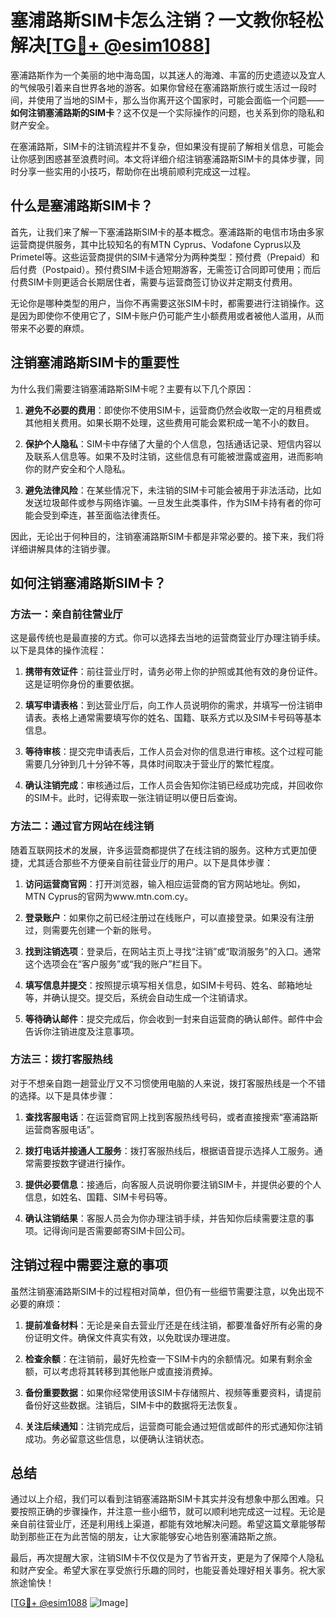 # 塞浦路斯SIM卡怎么注销？一文教你轻松解决[[TG💪+ @esim1088](https://t.me/s/esim1088)]

塞浦路斯作为一个美丽的地中海岛国，以其迷人的海滩、丰富的历史遗迹以及宜人的气候吸引着来自世界各地的游客。如果你曾经在塞浦路斯旅行或生活过一段时间，并使用了当地的SIM卡，那么当你离开这个国家时，可能会面临一个问题——**如何注销塞浦路斯的SIM卡**？这不仅是一个实际操作的问题，也关系到你的隐私和财产安全。

在塞浦路斯，SIM卡的注销流程并不复杂，但如果没有提前了解相关信息，可能会让你感到困惑甚至浪费时间。本文将详细介绍注销塞浦路斯SIM卡的具体步骤，同时分享一些实用的小技巧，帮助你在出境前顺利完成这一过程。

## 什么是塞浦路斯SIM卡？

首先，让我们来了解一下塞浦路斯SIM卡的基本概念。塞浦路斯的电信市场由多家运营商提供服务，其中比较知名的有MTN Cyprus、Vodafone Cyprus以及Primetel等。这些运营商提供的SIM卡通常分为两种类型：预付费（Prepaid）和后付费（Postpaid）。预付费SIM卡适合短期游客，无需签订合同即可使用；而后付费SIM卡则更适合长期居住者，需要与运营商签订协议并定期支付费用。

无论你是哪种类型的用户，当你不再需要这张SIM卡时，都需要进行注销操作。这是因为即使你不使用它了，SIM卡账户仍可能产生小额费用或者被他人滥用，从而带来不必要的麻烦。

## 注销塞浦路斯SIM卡的重要性

为什么我们需要注销塞浦路斯SIM卡呢？主要有以下几个原因：

1. **避免不必要的费用**：即使你不使用SIM卡，运营商仍然会收取一定的月租费或其他相关费用。如果长期不处理，这些费用可能会累积成一笔不小的数目。
   
2. **保护个人隐私**：SIM卡中存储了大量的个人信息，包括通话记录、短信内容以及联系人信息等。如果不及时注销，这些信息有可能被泄露或盗用，进而影响你的财产安全和个人隐私。

3. **避免法律风险**：在某些情况下，未注销的SIM卡可能会被用于非法活动，比如发送垃圾邮件或参与网络诈骗。一旦发生此类事件，作为SIM卡持有者的你可能会受到牵连，甚至面临法律责任。

因此，无论出于何种目的，注销塞浦路斯SIM卡都是非常必要的。接下来，我们将详细讲解具体的注销步骤。

## 如何注销塞浦路斯SIM卡？

### 方法一：亲自前往营业厅

这是最传统也是最直接的方式。你可以选择去当地的运营商营业厅办理注销手续。以下是具体的操作流程：

1. **携带有效证件**：前往营业厅时，请务必带上你的护照或其他有效的身份证件。这是证明你身份的重要依据。

2. **填写申请表格**：到达营业厅后，向工作人员说明你的需求，并填写一份注销申请表。表格上通常需要填写你的姓名、国籍、联系方式以及SIM卡号码等基本信息。

3. **等待审核**：提交完申请表后，工作人员会对你的信息进行审核。这个过程可能需要几分钟到几十分钟不等，具体时间取决于营业厅的繁忙程度。

4. **确认注销完成**：审核通过后，工作人员会告知你注销已经成功完成，并回收你的SIM卡。此时，记得索取一张注销证明以便日后查询。

### 方法二：通过官方网站在线注销

随着互联网技术的发展，许多运营商都提供了在线注销的服务。这种方式更加便捷，尤其适合那些不方便亲自前往营业厅的用户。以下是具体步骤：

1. **访问运营商官网**：打开浏览器，输入相应运营商的官方网站地址。例如，MTN Cyprus的官网为www.mtn.com.cy。

2. **登录账户**：如果你之前已经注册过在线账户，可以直接登录。如果没有注册过，则需要先创建一个新的账号。

3. **找到注销选项**：登录后，在网站主页上寻找“注销”或“取消服务”的入口。通常这个选项会在“客户服务”或“我的账户”栏目下。

4. **填写信息并提交**：按照提示填写相关信息，如SIM卡号码、姓名、邮箱地址等，并确认提交。提交后，系统会自动生成一个注销请求。

5. **等待确认邮件**：提交完成后，你会收到一封来自运营商的确认邮件。邮件中会告诉你注销进度及注意事项。

### 方法三：拨打客服热线

对于不想亲自跑一趟营业厅又不习惯使用电脑的人来说，拨打客服热线是一个不错的选择。以下是具体步骤：

1. **查找客服电话**：在运营商官网上找到客服热线号码，或者直接搜索“塞浦路斯运营商客服电话”。

2. **拨打电话并接通人工服务**：拨打客服热线后，根据语音提示选择人工服务。通常需要按数字键进行操作。

3. **提供必要信息**：接通后，向客服人员说明你要注销SIM卡，并提供必要的个人信息，如姓名、国籍、SIM卡号码等。

4. **确认注销结果**：客服人员会为你办理注销手续，并告知你后续需要注意的事项。记得询问是否需要邮寄SIM卡回公司。

## 注销过程中需要注意的事项

虽然注销塞浦路斯SIM卡的过程相对简单，但仍有一些细节需要注意，以免出现不必要的麻烦：

1. **提前准备材料**：无论是亲自去营业厅还是在线注销，都要准备好所有必需的身份证明文件。确保文件真实有效，以免耽误办理进度。

2. **检查余额**：在注销前，最好先检查一下SIM卡内的余额情况。如果有剩余金额，可以考虑将其转移到其他账户或直接消费掉。

3. **备份重要数据**：如果你经常使用该SIM卡存储照片、视频等重要资料，请提前备份好这些数据。注销后，SIM卡中的数据将无法恢复。

4. **关注后续通知**：注销完成后，运营商可能会通过短信或邮件的形式通知你注销成功。务必留意这些信息，以便确认注销状态。

## 总结

通过以上介绍，我们可以看到注销塞浦路斯SIM卡其实并没有想象中那么困难。只要按照正确的步骤操作，并注意一些小细节，就可以顺利地完成这一过程。无论是亲自前往营业厅，还是利用线上渠道，都能有效地解决问题。希望这篇文章能够帮助到那些正在为此苦恼的朋友，让大家能够安心地告别塞浦路斯之旅。

最后，再次提醒大家，注销SIM卡不仅仅是为了节省开支，更是为了保障个人隐私和财产安全。希望大家在享受旅行乐趣的同时，也能妥善处理好相关事务。祝大家旅途愉快！

[[TG💪+ @esim1088](https://t.me/s/esim1088) ![Image](https://i.postimg.cc/4NQfJmqS/Snipaste-2025-05-13-00-14-12.png)]